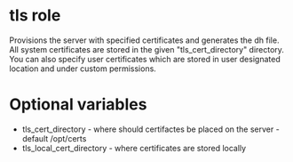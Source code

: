 # tls role

Provisions the server with specified certificates and generates the dh file.
All system certificates are stored in the given "tls_cert_directory" directory.
You can also specify user certificates which are stored in user designated location and under custom permissions.


# Optional variables

* tls_cert_directory - where should certifactes be placed on the server - default /opt/certs
* tls_local_cert_directory - where certificates are stored locally
